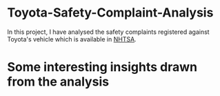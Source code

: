 # Toyota-Safety-Complaint-Analysis

In this project, I have analysed the safety complaints registered against Toyota's vehicle which is available in [NHTSA](https://www.nhtsa.gov/).

# Some interesting insights drawn from the analysis

